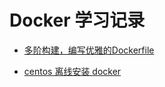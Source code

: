 # Docker 学习记录

* [多阶构建，编写优雅的Dockerfile](https://www.toutiao.com/a6684844044540969485/?tt_from=weixin&utm_campaign=client_share&wxshare_count=1&timestamp=1556439162&app=news_article&utm_source=weixin&utm_medium=toutiao_android&req_id=201904281612410100160680179057A3E&group_id=6684844044540969485)

* [centos 离线安装 docker](centos-outline-install-docker.md)